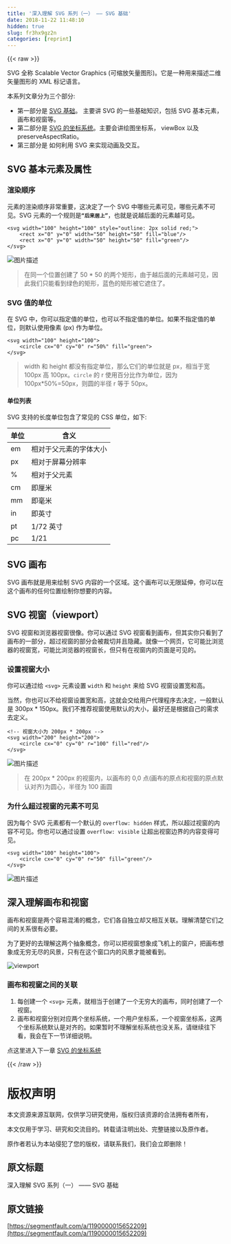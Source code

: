```yaml
---
title: '深入理解 SVG 系列（一） —— SVG 基础' 
date: 2018-11-22 11:48:10
hidden: true
slug: fr3hx9gz2n
categories: [reprint]
---
```


{{< raw >}}
<p>SVG &#x5168;&#x79F0; Scalable Vector Graphics (&#x53EF;&#x7F29;&#x653E;&#x77E2;&#x91CF;&#x56FE;&#x5F62;)&#x3002;&#x5B83;&#x662F;&#x4E00;&#x79CD;&#x7528;&#x6765;&#x63CF;&#x8FF0;&#x4E8C;&#x7EF4;&#x77E2;&#x91CF;&#x56FE;&#x5F62;&#x7684; XML &#x6807;&#x8BB0;&#x8BED;&#x8A00;&#x3002;</p><p>&#x672C;&#x7CFB;&#x5217;&#x6587;&#x7AE0;&#x5206;&#x4E3A;&#x4E09;&#x4E2A;&#x90E8;&#x5206;:</p><ul><li>&#x7B2C;&#x4E00;&#x90E8;&#x5206;&#x662F; <a href="https://segmentfault.com/a/1190000015652209">SVG &#x57FA;&#x7840;</a>&#x3002; &#x4E3B;&#x8981;&#x8BB2; SVG &#x7684;&#x4E00;&#x4E9B;&#x57FA;&#x7840;&#x77E5;&#x8BC6;&#xFF0C;&#x5305;&#x62EC; SVG &#x57FA;&#x672C;&#x5143;&#x7D20;&#xFF0C;&#x753B;&#x5E03;&#x548C;&#x89C6;&#x7A97;&#x7B49;&#x3002;</li><li>&#x7B2C;&#x4E8C;&#x90E8;&#x5206;&#x662F; <a href="https://segmentfault.com/a/1190000015661109" target="_blank">SVG &#x7684;&#x5750;&#x6807;&#x7CFB;&#x7EDF;</a>&#x3002;&#x4E3B;&#x8981;&#x4F1A;&#x8BB2;&#x7ED8;&#x56FE;&#x5750;&#x6807;&#x7CFB;&#xFF0C; viewBox &#x4EE5;&#x53CA;preserveAspectRatio&#x3002;</li><li>&#x7B2C;&#x4E09;&#x90E8;&#x5206;&#x662F; &#x5982;&#x4F55;&#x5229;&#x7528; SVG &#x6765;&#x5B9E;&#x73B0;&#x52A8;&#x753B;&#x53CA;&#x4EA4;&#x4E92;&#x3002;</li></ul><h2 id="articleHeader0">SVG &#x57FA;&#x672C;&#x5143;&#x7D20;&#x53CA;&#x5C5E;&#x6027;</h2><h3 id="articleHeader1">&#x6E32;&#x67D3;&#x987A;&#x5E8F;</h3><p>&#x5143;&#x7D20;&#x7684;&#x6E32;&#x67D3;&#x987A;&#x5E8F;&#x975E;&#x5E38;&#x91CD;&#x8981;&#xFF0C;&#x8FD9;&#x51B3;&#x5B9A;&#x4E86;&#x4E00;&#x4E2A; SVG &#x4E2D;&#x54EA;&#x4E9B;&#x5143;&#x7D20;&#x53EF;&#x89C1;&#xFF0C;&#x54EA;&#x4E9B;&#x5143;&#x7D20;&#x4E0D;&#x53EF;&#x89C1;&#x3002;SVG &#x5143;&#x7D20;&#x7684;&#x4E00;&#x4E2A;&#x89C4;&#x5219;&#x662F;<strong><code>&#x201C;&#x540E;&#x6765;&#x5C45;&#x4E0A;&#x201D;</code></strong>&#xFF0C;&#x4E5F;&#x5C31;&#x662F;&#x8BF4;&#x8D8A;&#x540E;&#x9762;&#x7684;&#x5143;&#x7D20;&#x8D8A;&#x53EF;&#x89C1;&#x3002;</p><div class="widget-codetool" style="display:none"><div class="widget-codetool--inner"><span class="selectCode code-tool" data-toggle="tooltip" data-placement="top" title="" data-original-title="&#x5168;&#x9009;"></span> <span type="button" class="copyCode code-tool" data-toggle="tooltip" data-placement="top" data-clipboard-text="&lt;svg width=&quot;100&quot; height=&quot;100&quot; style=&quot;outline: 2px solid red;&quot;&gt;
    &lt;rect x=&quot;0&quot; y=&quot;0&quot; width=&quot;50&quot; height=&quot;50&quot; fill=&quot;blue&quot;/&gt;
    &lt;rect x=&quot;0&quot; y=&quot;0&quot; width=&quot;50&quot; height=&quot;50&quot; fill=&quot;green&quot;/&gt;
&lt;/svg&gt;" title="" data-original-title="&#x590D;&#x5236;"></span> <span type="button" class="saveToNote code-tool" data-toggle="tooltip" data-placement="top" title="" data-original-title="&#x653E;&#x8FDB;&#x7B14;&#x8BB0;"></span></div></div><pre class="xml hljs"><code class="html"><span class="hljs-tag">&lt;<span class="hljs-name">svg</span> <span class="hljs-attr">width</span>=<span class="hljs-string">&quot;100&quot;</span> <span class="hljs-attr">height</span>=<span class="hljs-string">&quot;100&quot;</span> <span class="hljs-attr">style</span>=<span class="hljs-string">&quot;outline: 2px solid red;&quot;</span>&gt;</span>
    <span class="hljs-tag">&lt;<span class="hljs-name">rect</span> <span class="hljs-attr">x</span>=<span class="hljs-string">&quot;0&quot;</span> <span class="hljs-attr">y</span>=<span class="hljs-string">&quot;0&quot;</span> <span class="hljs-attr">width</span>=<span class="hljs-string">&quot;50&quot;</span> <span class="hljs-attr">height</span>=<span class="hljs-string">&quot;50&quot;</span> <span class="hljs-attr">fill</span>=<span class="hljs-string">&quot;blue&quot;</span>/&gt;</span>
    <span class="hljs-tag">&lt;<span class="hljs-name">rect</span> <span class="hljs-attr">x</span>=<span class="hljs-string">&quot;0&quot;</span> <span class="hljs-attr">y</span>=<span class="hljs-string">&quot;0&quot;</span> <span class="hljs-attr">width</span>=<span class="hljs-string">&quot;50&quot;</span> <span class="hljs-attr">height</span>=<span class="hljs-string">&quot;50&quot;</span> <span class="hljs-attr">fill</span>=<span class="hljs-string">&quot;green&quot;</span>/&gt;</span>
<span class="hljs-tag">&lt;/<span class="hljs-name">svg</span>&gt;</span></code></pre><p><span class="img-wrap"><img data-src="/img/bVbdP2S?w=1468&amp;h=228" src="https://static.alili.tech/img/bVbdP2S?w=1468&amp;h=228" alt="&#x56FE;&#x7247;&#x63CF;&#x8FF0;" title="&#x56FE;&#x7247;&#x63CF;&#x8FF0;" style="cursor:pointer"></span></p><blockquote>&#x5728;&#x540C;&#x4E00;&#x4E2A;&#x4F4D;&#x7F6E;&#x521B;&#x5EFA;&#x4E86; 50 * 50 &#x7684;&#x4E24;&#x4E2A;&#x77E9;&#x5F62;&#xFF0C;&#x7531;&#x4E8E;&#x8D8A;&#x540E;&#x9762;&#x7684;&#x5143;&#x7D20;&#x8D8A;&#x53EF;&#x89C1;&#xFF0C;&#x56E0;&#x6B64;&#x6211;&#x4EEC;&#x53EA;&#x80FD;&#x770B;&#x5230;&#x7EFF;&#x8272;&#x7684;&#x77E9;&#x5F62;&#xFF0C;&#x84DD;&#x8272;&#x7684;&#x77E9;&#x5F62;&#x88AB;&#x5B83;&#x906E;&#x4F4F;&#x4E86;&#x3002;</blockquote><h3 id="articleHeader2">SVG &#x503C;&#x7684;&#x5355;&#x4F4D;</h3><p>&#x5728; SVG &#x4E2D;&#xFF0C;&#x4F60;&#x53EF;&#x4EE5;&#x6307;&#x5B9A;&#x503C;&#x7684;&#x5355;&#x4F4D;&#xFF0C;&#x4E5F;&#x53EF;&#x4EE5;&#x4E0D;&#x6307;&#x5B9A;&#x503C;&#x7684;&#x5355;&#x4F4D;&#x3002;&#x5982;&#x679C;&#x4E0D;&#x6307;&#x5B9A;&#x503C;&#x7684;&#x5355;&#x4F4D;&#xFF0C;&#x5219;&#x9ED8;&#x8BA4;&#x4F7F;&#x7528;&#x50CF;&#x7D20; (px) &#x4F5C;&#x4E3A;&#x5355;&#x4F4D;&#x3002;</p><div class="widget-codetool" style="display:none"><div class="widget-codetool--inner"><span class="selectCode code-tool" data-toggle="tooltip" data-placement="top" title="" data-original-title="&#x5168;&#x9009;"></span> <span type="button" class="copyCode code-tool" data-toggle="tooltip" data-placement="top" data-clipboard-text="&lt;svg width=&quot;100&quot; height=&quot;100&quot;&gt;
    &lt;circle cx=&quot;0&quot; cy=&quot;0&quot; r=&quot;50%&quot; fill=&quot;green&quot;&gt;
&lt;/svg&gt;" title="" data-original-title="&#x590D;&#x5236;"></span> <span type="button" class="saveToNote code-tool" data-toggle="tooltip" data-placement="top" title="" data-original-title="&#x653E;&#x8FDB;&#x7B14;&#x8BB0;"></span></div></div><pre class="xml hljs"><code class="html"><span class="hljs-tag">&lt;<span class="hljs-name">svg</span> <span class="hljs-attr">width</span>=<span class="hljs-string">&quot;100&quot;</span> <span class="hljs-attr">height</span>=<span class="hljs-string">&quot;100&quot;</span>&gt;</span>
    <span class="hljs-tag">&lt;<span class="hljs-name">circle</span> <span class="hljs-attr">cx</span>=<span class="hljs-string">&quot;0&quot;</span> <span class="hljs-attr">cy</span>=<span class="hljs-string">&quot;0&quot;</span> <span class="hljs-attr">r</span>=<span class="hljs-string">&quot;50%&quot;</span> <span class="hljs-attr">fill</span>=<span class="hljs-string">&quot;green&quot;</span>&gt;</span>
<span class="hljs-tag">&lt;/<span class="hljs-name">svg</span>&gt;</span></code></pre><blockquote>width &#x548C; height &#x90FD;&#x6CA1;&#x6709;&#x6307;&#x5B9A;&#x5355;&#x4F4D;&#xFF0C;&#x90A3;&#x4E48;&#x5B83;&#x4EEC;&#x7684;&#x5355;&#x4F4D;&#x5C31;&#x662F; px&#xFF0C;&#x76F8;&#x5F53;&#x4E8E;&#x5BBD; 100px &#x9AD8; 100px&#x3002;<code>circle</code> &#x7684; r &#x4F7F;&#x7528;&#x767E;&#x5206;&#x6BD4;&#x4F5C;&#x4E3A;&#x5355;&#x4F4D;&#xFF0C;&#x56E0;&#x4E3A; 100px*50%=50px&#xFF0C;&#x5219;&#x5706;&#x7684;&#x534A;&#x5F84; r &#x7B49;&#x4E8E; 50px&#x3002;</blockquote><h4>&#x5355;&#x4F4D;&#x5217;&#x8868;</h4><p>SVG &#x652F;&#x6301;&#x7684;&#x957F;&#x5EA6;&#x5355;&#x4F4D;&#x5305;&#x542B;&#x4E86;&#x5E38;&#x89C1;&#x7684; CSS &#x5355;&#x4F4D;&#xFF0C;&#x5982;&#x4E0B;:</p><table><thead><tr><th>&#x5355;&#x4F4D;</th><th>&#x542B;&#x4E49;</th></tr></thead><tbody><tr><td>em</td><td>&#x76F8;&#x5BF9;&#x4E8E;&#x7236;&#x5143;&#x7D20;&#x7684;&#x5B57;&#x4F53;&#x5927;&#x5C0F;</td></tr><tr><td>px</td><td>&#x76F8;&#x5BF9;&#x4E8E;&#x5C4F;&#x5E55;&#x5206;&#x8FA8;&#x7387;</td></tr><tr><td>%</td><td>&#x76F8;&#x5BF9;&#x4E8E;&#x7236;&#x5143;&#x7D20;</td></tr><tr><td>cm</td><td>&#x5373;&#x5398;&#x7C73;</td></tr><tr><td>mm</td><td>&#x5373;&#x6BEB;&#x7C73;</td></tr><tr><td>in</td><td>&#x5373;&#x82F1;&#x5BF8;</td></tr><tr><td>pt</td><td>1/72 &#x82F1;&#x5BF8;</td></tr><tr><td>pc</td><td>1/21</td></tr></tbody></table><h2 id="articleHeader3">SVG &#x753B;&#x5E03;</h2><p>SVG &#x753B;&#x5E03;&#x5C31;&#x662F;&#x7528;&#x6765;&#x7ED8;&#x5236; SVG &#x5185;&#x5BB9;&#x7684;&#x4E00;&#x4E2A;&#x533A;&#x57DF;&#x3002;&#x8FD9;&#x4E2A;&#x753B;&#x5E03;&#x53EF;&#x4EE5;&#x65E0;&#x9650;&#x5EF6;&#x4F38;&#xFF0C;&#x4F60;&#x53EF;&#x4EE5;&#x5728;&#x8FD9;&#x4E2A;&#x753B;&#x5E03;&#x7684;&#x4EFB;&#x4F55;&#x4F4D;&#x7F6E;&#x7ED8;&#x5236;&#x4F60;&#x60F3;&#x8981;&#x7684;&#x5185;&#x5BB9;&#x3002;</p><h2 id="articleHeader4">SVG &#x89C6;&#x7A97;&#xFF08;viewport&#xFF09;</h2><p>SVG &#x89C6;&#x7A97;&#x548C;&#x6D4F;&#x89C8;&#x5668;&#x89C6;&#x7A97;&#x5F88;&#x50CF;&#x3002;&#x4F60;&#x53EF;&#x4EE5;&#x901A;&#x8FC7; SVG &#x89C6;&#x7A97;&#x770B;&#x5230;&#x753B;&#x5E03;&#xFF0C;&#x4F46;&#x5176;&#x5B9E;&#x4F60;&#x53EA;&#x770B;&#x5230;&#x4E86;&#x753B;&#x5E03;&#x7684;&#x4E00;&#x90E8;&#x5206;&#xFF0C;&#x8D85;&#x8FC7;&#x89C6;&#x7A97;&#x7684;&#x90E8;&#x5206;&#x4F1A;&#x88AB;&#x88C1;&#x5207;&#x5E76;&#x4E14;&#x9690;&#x85CF;&#x3002;&#x5C31;&#x50CF;&#x4E00;&#x4E2A;&#x7F51;&#x9875;&#xFF0C;&#x5B83;&#x53EF;&#x80FD;&#x6BD4;&#x6D4F;&#x89C8;&#x5668;&#x7684;&#x89C6;&#x7A97;&#x5BBD;&#xFF0C;&#x53EF;&#x80FD;&#x6BD4;&#x6D4F;&#x89C8;&#x5668;&#x7684;&#x89C6;&#x7A97;&#x957F;&#xFF0C;&#x4F46;&#x53EA;&#x6709;&#x5728;&#x89C6;&#x7A97;&#x5185;&#x7684;&#x9875;&#x9762;&#x662F;&#x53EF;&#x89C1;&#x7684;&#x3002;</p><h3 id="articleHeader5">&#x8BBE;&#x7F6E;&#x89C6;&#x7A97;&#x5927;&#x5C0F;</h3><p>&#x4F60;&#x53EF;&#x4EE5;&#x901A;&#x8FC7;&#x7ED9; <code>&lt;svg&gt;</code> &#x5143;&#x7D20;&#x8BBE;&#x7F6E; <code>width</code> &#x548C; <code>height</code> &#x6765;&#x7ED9; SVG &#x89C6;&#x7A97;&#x8BBE;&#x7F6E;&#x5BBD;&#x548C;&#x9AD8;&#x3002;</p><p>&#x5F53;&#x7136;&#xFF0C;&#x4F60;&#x4E5F;&#x53EF;&#x4EE5;&#x4E0D;&#x7ED9;&#x89C6;&#x7A97;&#x8BBE;&#x7F6E;&#x5BBD;&#x548C;&#x9AD8;&#xFF0C;&#x8FD9;&#x5C31;&#x4F1A;&#x4EA4;&#x7ED9;&#x7528;&#x6237;&#x4EE3;&#x7406;&#x7A0B;&#x5E8F;&#x53BB;&#x51B3;&#x5B9A;&#xFF0C;&#x4E00;&#x822C;&#x9ED8;&#x8BA4;&#x662F; 300px * 150px&#x3002;&#x6211;&#x4EEC;&#x4E0D;&#x63A8;&#x8350;&#x89C6;&#x7A97;&#x4F7F;&#x7528;&#x9ED8;&#x8BA4;&#x7684;&#x5927;&#x5C0F;&#xFF0C;&#x6700;&#x597D;&#x8FD8;&#x662F;&#x6839;&#x636E;&#x81EA;&#x5DF1;&#x7684;&#x9700;&#x6C42;&#x53BB;&#x5B9A;&#x4E49;&#x3002;</p><div class="widget-codetool" style="display:none"><div class="widget-codetool--inner"><span class="selectCode code-tool" data-toggle="tooltip" data-placement="top" title="" data-original-title="&#x5168;&#x9009;"></span> <span type="button" class="copyCode code-tool" data-toggle="tooltip" data-placement="top" data-clipboard-text="&lt;!-- &#x89C6;&#x7A97;&#x5927;&#x5C0F;&#x4E3A; 200px * 200px --&gt;
&lt;svg width=&quot;200&quot; height=&quot;200&quot;&gt;
    &lt;circle cx=&quot;0&quot; cy=&quot;0&quot; r=&quot;100&quot; fill=&quot;red&quot;/&gt;
&lt;/svg&gt;" title="" data-original-title="&#x590D;&#x5236;"></span> <span type="button" class="saveToNote code-tool" data-toggle="tooltip" data-placement="top" title="" data-original-title="&#x653E;&#x8FDB;&#x7B14;&#x8BB0;"></span></div></div><pre class="xml hljs"><code class="html"><span class="hljs-comment">&lt;!-- &#x89C6;&#x7A97;&#x5927;&#x5C0F;&#x4E3A; 200px * 200px --&gt;</span>
<span class="hljs-tag">&lt;<span class="hljs-name">svg</span> <span class="hljs-attr">width</span>=<span class="hljs-string">&quot;200&quot;</span> <span class="hljs-attr">height</span>=<span class="hljs-string">&quot;200&quot;</span>&gt;</span>
    <span class="hljs-tag">&lt;<span class="hljs-name">circle</span> <span class="hljs-attr">cx</span>=<span class="hljs-string">&quot;0&quot;</span> <span class="hljs-attr">cy</span>=<span class="hljs-string">&quot;0&quot;</span> <span class="hljs-attr">r</span>=<span class="hljs-string">&quot;100&quot;</span> <span class="hljs-attr">fill</span>=<span class="hljs-string">&quot;red&quot;</span>/&gt;</span>
<span class="hljs-tag">&lt;/<span class="hljs-name">svg</span>&gt;</span></code></pre><p><span class="img-wrap"><img data-src="/img/bVbdP4m?w=1472&amp;h=242" src="https://static.alili.tech/img/bVbdP4m?w=1472&amp;h=242" alt="&#x56FE;&#x7247;&#x63CF;&#x8FF0;" title="&#x56FE;&#x7247;&#x63CF;&#x8FF0;" style="cursor:pointer"></span></p><blockquote>&#x5728; 200px * 200px &#x7684;&#x89C6;&#x7A97;&#x5185;&#xFF0C;&#x4EE5;&#x753B;&#x5E03;&#x7684; 0,0 &#x70B9;(&#x753B;&#x5E03;&#x7684;&#x539F;&#x70B9;&#x548C;&#x89C6;&#x7A97;&#x7684;&#x539F;&#x70B9;&#x9ED8;&#x8BA4;&#x5BF9;&#x9F50;)&#x4E3A;&#x5706;&#x5FC3;&#xFF0C;&#x534A;&#x5F84;&#x4E3A; 100 &#x753B;&#x5706;</blockquote><h3 id="articleHeader6">&#x4E3A;&#x4EC0;&#x4E48;&#x8D85;&#x8FC7;&#x89C6;&#x7A97;&#x7684;&#x5143;&#x7D20;&#x4E0D;&#x53EF;&#x89C1;</h3><p>&#x56E0;&#x4E3A;&#x6BCF;&#x4E2A; SVG &#x5143;&#x7D20;&#x90FD;&#x6709;&#x4E00;&#x4E2A;&#x9ED8;&#x8BA4;&#x7684; <code>overflow: hidden</code> &#x6837;&#x5F0F;&#xFF0C;&#x6240;&#x4EE5;&#x8D85;&#x8FC7;&#x89C6;&#x7A97;&#x7684;&#x5185;&#x5BB9;&#x4E0D;&#x53EF;&#x89C1;&#x3002;&#x4F60;&#x4E5F;&#x53EF;&#x4EE5;&#x901A;&#x8FC7;&#x8BBE;&#x7F6E; <code>overflow: visible</code> &#x8BA9;&#x8D85;&#x51FA;&#x89C6;&#x7A97;&#x8FB9;&#x754C;&#x7684;&#x5185;&#x5BB9;&#x53D8;&#x5F97;&#x53EF;&#x89C1;&#x3002;</p><div class="widget-codetool" style="display:none"><div class="widget-codetool--inner"><span class="selectCode code-tool" data-toggle="tooltip" data-placement="top" title="" data-original-title="&#x5168;&#x9009;"></span> <span type="button" class="copyCode code-tool" data-toggle="tooltip" data-placement="top" data-clipboard-text="&lt;svg width=&quot;100&quot; height=&quot;100&quot;&gt;
    &lt;circle cx=&quot;0&quot; cy=&quot;0&quot; r=&quot;50&quot; fill=&quot;green&quot;/&gt;
&lt;/svg&gt;" title="" data-original-title="&#x590D;&#x5236;"></span> <span type="button" class="saveToNote code-tool" data-toggle="tooltip" data-placement="top" title="" data-original-title="&#x653E;&#x8FDB;&#x7B14;&#x8BB0;"></span></div></div><pre class="xml hljs"><code class="html"><span class="hljs-tag">&lt;<span class="hljs-name">svg</span> <span class="hljs-attr">width</span>=<span class="hljs-string">&quot;100&quot;</span> <span class="hljs-attr">height</span>=<span class="hljs-string">&quot;100&quot;</span>&gt;</span>
    <span class="hljs-tag">&lt;<span class="hljs-name">circle</span> <span class="hljs-attr">cx</span>=<span class="hljs-string">&quot;0&quot;</span> <span class="hljs-attr">cy</span>=<span class="hljs-string">&quot;0&quot;</span> <span class="hljs-attr">r</span>=<span class="hljs-string">&quot;50&quot;</span> <span class="hljs-attr">fill</span>=<span class="hljs-string">&quot;green&quot;</span>/&gt;</span>
<span class="hljs-tag">&lt;/<span class="hljs-name">svg</span>&gt;</span></code></pre><p><span class="img-wrap"><img data-src="/img/bVbdP4n?w=1776&amp;h=368" src="https://static.alili.tech/img/bVbdP4n?w=1776&amp;h=368" alt="&#x56FE;&#x7247;&#x63CF;&#x8FF0;" title="&#x56FE;&#x7247;&#x63CF;&#x8FF0;" style="cursor:pointer"></span></p><h2 id="articleHeader7">&#x6DF1;&#x5165;&#x7406;&#x89E3;&#x753B;&#x5E03;&#x548C;&#x89C6;&#x7A97;</h2><p>&#x753B;&#x5E03;&#x548C;&#x89C6;&#x7A97;&#x662F;&#x4E24;&#x4E2A;&#x5BB9;&#x6613;&#x6DF7;&#x6DC6;&#x7684;&#x6982;&#x5FF5;&#xFF0C;&#x5B83;&#x4EEC;&#x5404;&#x81EA;&#x72EC;&#x7ACB;&#x5374;&#x53C8;&#x76F8;&#x4E92;&#x5173;&#x8054;&#x3002;&#x7406;&#x89E3;&#x6E05;&#x695A;&#x5B83;&#x4EEC;&#x4E4B;&#x95F4;&#x7684;&#x5173;&#x7CFB;&#x5F88;&#x6709;&#x5FC5;&#x8981;&#x3002;</p><p>&#x4E3A;&#x4E86;&#x66F4;&#x597D;&#x7684;&#x53BB;&#x7406;&#x89E3;&#x8FD9;&#x4E24;&#x4E2A;&#x62BD;&#x8C61;&#x6982;&#x5FF5;&#xFF0C;&#x4F60;&#x53EF;&#x4EE5;&#x628A;&#x89C6;&#x7A97;&#x60F3;&#x8C61;&#x6210;&#x98DE;&#x673A;&#x4E0A;&#x7684;&#x7A97;&#x6237;&#xFF0C;&#x628A;&#x753B;&#x5E03;&#x60F3;&#x8C61;&#x6210;&#x65E0;&#x7A77;&#x65E0;&#x5C3D;&#x7684;&#x98CE;&#x666F;&#xFF0C;&#x53EA;&#x6709;&#x5728;&#x8FD9;&#x4E2A;&#x7A97;&#x53E3;&#x5185;&#x7684;&#x98CE;&#x666F;&#x624D;&#x80FD;&#x88AB;&#x770B;&#x5230;&#x3002;</p><p><span class="img-wrap"><img data-src="/img/remote/1460000015652212?w=850&amp;h=500" src="https://static.alili.tech/img/remote/1460000015652212?w=850&amp;h=500" alt="viewport" title="viewport" style="cursor:pointer"></span></p><h3 id="articleHeader8">&#x753B;&#x5E03;&#x548C;&#x89C6;&#x7A97;&#x4E4B;&#x95F4;&#x7684;&#x5173;&#x8054;</h3><ol><li>&#x6BCF;&#x521B;&#x5EFA;&#x4E00;&#x4E2A; <code>&lt;svg&gt;</code> &#x5143;&#x7D20;&#xFF0C;&#x5C31;&#x76F8;&#x5F53;&#x4E8E;&#x521B;&#x5EFA;&#x4E86;&#x4E00;&#x4E2A;&#x65E0;&#x7A77;&#x5927;&#x7684;&#x753B;&#x5E03;&#xFF0C;&#x540C;&#x65F6;&#x521B;&#x5EFA;&#x4E86;&#x4E00;&#x4E2A;&#x89C6;&#x7A97;&#x3002;</li><li>&#x753B;&#x5E03;&#x548C;&#x89C6;&#x7A97;&#x5206;&#x522B;&#x5BF9;&#x5E94;&#x4E24;&#x4E2A;&#x5750;&#x6807;&#x7CFB;&#x7EDF;&#xFF0C;&#x4E00;&#x4E2A;&#x7528;&#x6237;&#x5750;&#x6807;&#x7CFB;&#xFF0C;&#x4E00;&#x4E2A;&#x89C6;&#x7A97;&#x5750;&#x6807;&#x7CFB;&#xFF0C;&#x8FD9;&#x4E24;&#x4E2A;&#x5750;&#x6807;&#x7CFB;&#x7EDF;&#x9ED8;&#x8BA4;&#x662F;&#x5BF9;&#x9F50;&#x7684;&#x3002;&#x5982;&#x679C;&#x6682;&#x65F6;&#x4E0D;&#x7406;&#x89E3;&#x5750;&#x6807;&#x7CFB;&#x7EDF;&#x4E5F;&#x6CA1;&#x5173;&#x7CFB;&#xFF0C;&#x8BF7;&#x7EE7;&#x7EED;&#x5F80;&#x4E0B;&#x770B;&#xFF0C;&#x6211;&#x4F1A;&#x5728;&#x4E0B;&#x4E00;&#x8282;&#x8BE6;&#x7EC6;&#x8BF4;&#x660E;&#x3002;</li></ol><p>&#x70B9;&#x8FD9;&#x91CC;&#x8FDB;&#x5165;&#x4E0B;&#x4E00;&#x7AE0; <a href="https://segmentfault.com/a/1190000015661109">SVG &#x7684;&#x5750;&#x6807;&#x7CFB;&#x7EDF;</a></p>
{{< /raw >}}

# 版权声明
本文资源来源互联网，仅供学习研究使用，版权归该资源的合法拥有者所有，

本文仅用于学习、研究和交流目的。转载请注明出处、完整链接以及原作者。

原作者若认为本站侵犯了您的版权，请联系我们，我们会立即删除！

## 原文标题
深入理解 SVG 系列（一） —— SVG 基础

## 原文链接
[https://segmentfault.com/a/1190000015652209](https://segmentfault.com/a/1190000015652209)

